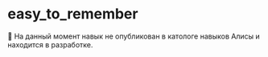 # easy_to_remember

👋 На данный момент навык не опубликован в катологе навыков Алисы и находится в разработке.

